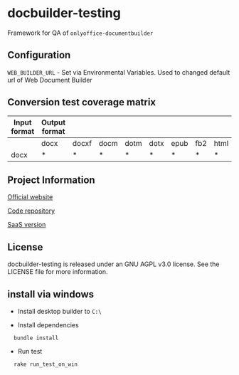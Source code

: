 # docbuilder-testing

Framework for QA of `onlyoffice-documentbuilder`

## Configuration

`WEB_BUILDER_URL` - Set via Environmental Variables.
  Used to changed default url of Web Document Builder

## Conversion test coverage matrix

| Input format | Output format |       |      |      |      |      |     |      |     |     |     |      |     |     |
|--------------|---------------|-------|------|------|------|------|-----|------|-----|-----|-----|------|-----|-----|
|              | docx          | docxf | docm | dotm | dotx | epub | fb2 | html | odt | ott | pdf | pdfa | rtf | txt |
| docx         | *             | *     | *    | *    | *    | *    | *   | *    | *   | *   | *   | *    | *   | *   |

## Project Information

[Official website](https://www.onlyoffice.com)

[Code repository](https://github.com/ONLYOFFICE/doc-builder-testing "https://github.com/ONLYOFFICE/doc-builder-testing")

[SaaS version](https://www.onlyoffice.com)

## License

docbuilder-testing is released under an GNU AGPL v3.0 license.
See the LICENSE file for more information.

## install via windows

* Install desktop builder to `C:\`

* Install dependencies

```shell
  bundle install
```

* Run test

```shell
  rake run_test_on_win
```
